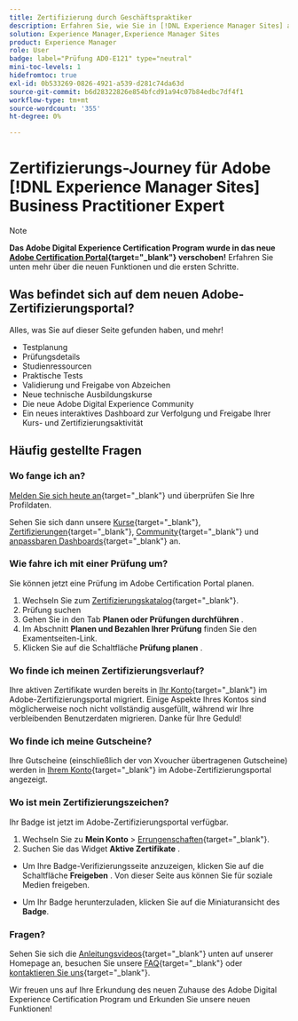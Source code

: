 ```yaml
---
title: Zertifizierung durch Geschäftspraktiker
description: Erfahren Sie, wie Sie in [!DNL Experience Manager Sites] als Business Practitioner-Experte zertifiziert werden.
solution: Experience Manager,Experience Manager Sites
product: Experience Manager
role: User
badge: label="Prüfung AD0-E121" type="neutral"
mini-toc-levels: 1
hidefromtoc: true
exl-id: 0b533269-0826-4921-a539-d281c74da63d
source-git-commit: b6d28322826e854bfcd91a94c07b84edbc7df4f1
workflow-type: tm+mt
source-wordcount: '355'
ht-degree: 0%

---
```


# Zertifizierungs-Journey für Adobe [!DNL Experience Manager Sites] Business Practitioner Expert

>[!NOTE]
>
>**Das Adobe Digital Experience Certification Program wurde in das neue [Adobe Certification Portal](https://certification.adobe.com/){target="_blank"} verschoben!** Erfahren Sie unten mehr über die neuen Funktionen und die ersten Schritte.

## Was befindet sich auf dem neuen Adobe-Zertifizierungsportal?

Alles, was Sie auf dieser Seite gefunden haben, und mehr!

* Testplanung
* Prüfungsdetails
* Studienressourcen
* Praktische Tests
* Validierung und Freigabe von Abzeichen
* Neue technische Ausbildungskurse
* Die neue Adobe Digital Experience Community
* Ein neues interaktives Dashboard zur Verfolgung und Freigabe Ihrer Kurs- und Zertifizierungsaktivität

## Häufig gestellte Fragen

### Wo fange ich an?

[Melden Sie sich heute an](https://certification.adobe.com/){target="_blank"} und überprüfen Sie Ihre Profildaten.

Sehen Sie sich dann unsere [Kurse](https://certification.adobe.com/courses/?/courses){target="_blank"}, [Zertifizierungen](https://certification.adobe.com/certifications){target="_blank"}, [Community](https://certification.adobe.com/community/){target="_blank"} und [anpassbaren Dashboards](https://certification.adobe.com/user/dashboard){target="_blank"} an.

### Wie fahre ich mit einer Prüfung um?

Sie können jetzt eine Prüfung im Adobe Certification Portal planen.

1. Wechseln Sie zum [Zertifizierungskatalog](https://certification.adobe.com/certifications){target="_blank"}.
2. Prüfung suchen
3. Gehen Sie in den Tab **Planen oder Prüfungen durchführen** .
4. Im Abschnitt **Planen und Bezahlen Ihrer Prüfung** finden Sie den Examentseiten-Link.
5. Klicken Sie auf die Schaltfläche **Prüfung planen** .

### Wo finde ich meinen Zertifizierungsverlauf?

Ihre aktiven Zertifikate wurden bereits in [Ihr Konto](https://certification.adobe.com/user/certifications){target="_blank"} im Adobe-Zertifizierungsportal migriert. Einige Aspekte Ihres Kontos sind möglicherweise noch nicht vollständig ausgefüllt, während wir Ihre verbleibenden Benutzerdaten migrieren. Danke für Ihre Geduld!

### Wo finde ich meine Gutscheine?

Ihre Gutscheine (einschließlich der von Xvoucher übertragenen Gutscheine) werden in [Ihrem Konto](https://certification.adobe.com/user/purchases){target="_blank"} im Adobe-Zertifizierungsportal angezeigt.

### Wo ist mein Zertifizierungszeichen?

Ihr Badge ist jetzt im Adobe-Zertifizierungsportal verfügbar.

1. Wechseln Sie zu **Mein Konto** > [Errungenschaften](https://certification.adobe.com/user/achievements?%2Fuser%2Fachievements){target="_blank"}.
2. Suchen Sie das Widget **Aktive Zertifikate** .

* Um Ihre Badge-Verifizierungsseite anzuzeigen, klicken Sie auf die Schaltfläche **Freigeben** . Von dieser Seite aus können Sie für soziale Medien freigeben.

* Um Ihr Badge herunterzuladen, klicken Sie auf die Miniaturansicht des **Badge**.

### Fragen?

Sehen Sie sich die [Anleitungsvideos](https://certification.adobe.com/#){target="_blank"} unten auf unserer Homepage an, besuchen Sie unsere [FAQ](https://certification.adobe.com/support/faq){target="_blank"} oder [kontaktieren Sie uns](https://certification.adobe.com/support/contactus){target="_blank"}.

Wir freuen uns auf Ihre Erkundung des neuen Zuhause des Adobe Digital Experience Certification Program und Erkunden Sie unsere neuen Funktionen!

<!-- 

## Exam details {#exam-details}

* Level: Expert (1-3 years' experience)
* Passing Score: 32/50
* Time: 100 mins
* Delivery: Online proctored (requires camera access)
* Available languages: English, Japanese
* Cost: $225 (global) / $150 (India)
* Exam ID: AD0-E121 (English), AD0-E121-J (Japanese)

{{questions}}

-->
